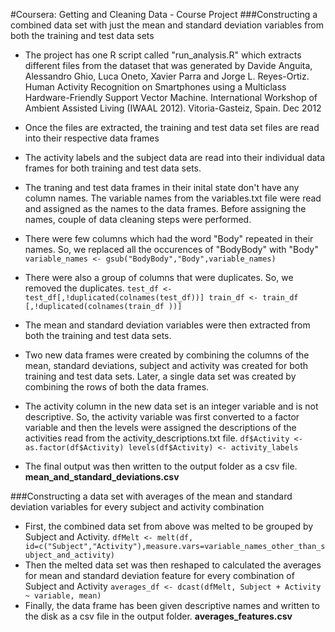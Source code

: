 #Coursera: Getting and Cleaning Data - Course Project
###Constructing a combined data set with just the mean and standard deviation variables from both the training and test data sets

* The project has one R script called "run_analysis.R" which extracts different files from the dataset that was     generated by Davide Anguita, Alessandro Ghio, Luca Oneto, Xavier Parra and Jorge L. Reyes-Ortiz. Human Activity   Recognition on Smartphones using a Multiclass Hardware-Friendly Support Vector Machine. International Workshop    of Ambient Assisted Living (IWAAL 2012). Vitoria-Gasteiz, Spain. Dec 2012

* Once the files are extracted, the training and test data set files are read into their respective data frames
* The activity labels and the subject data are read into their individual data frames for both training and test    data sets.
* The traning and test data frames in their inital state don't have any column names. The variable names from the   variables.txt file were read and assigned as the names to the data frames. Before assigning the names, couple of   data cleaning steps were performed.
 * There were few columns which had the word "Body" repeated in their names. So, we replaced all the                 occurences of "BodyBody" with "Body"
                 `
                 variable_names <- gsub("BodyBody","Body",variable_names)
                `
 * There were also a group of columns that were duplicates. So, we removed the duplicates.
                 `
                        test_df <- test_df[,!duplicated(colnames(test_df))]
                        train_df <- train_df [,!duplicated(colnames(train_df ))]
                 `
* The mean and standard deviation variables were then extracted from both the training and test data sets.
* Two new data frames were created by combining the columns of the mean, standard deviations, subject and activity   was created for both training and test data sets. Later, a single data set was created by combining the rows of   both the data frames.
* The activity column in the new data set is an integer variable and is not descriptive. So, the activity variable   was first converted to a factor variable and then the levels were assigned the descriptions of the activities     read from the activity_descriptions.txt file.
        `
        df$Activity <- as.factor(df$Activity)
        levels(df$Activity) <- activity_labels
        `
* The final output was then written to the output folder as a csv file. **mean_and_standard_deviations.csv** 


###Constructing a data set with averages of the mean and standard deviation variables for every subject and activity combination

* First, the combined data set from above was melted to be grouped by Subject and Activity.
        `
        dfMelt <- melt(df, id=c("Subject","Activity"),measure.vars=variable_names_other_than_subject_and_activity)
        `
* Then the melted data set was then reshaped to calculated the averages for mean and standard deviation feature     for every combination of Subject and Activity
        `
        averages_df <- dcast(dfMelt, Subject + Activity ~ variable, mean)
        `
* Finally, the data frame has been given descriptive names and written to the disk as a csv file in the output      folder. **averages_features.csv**